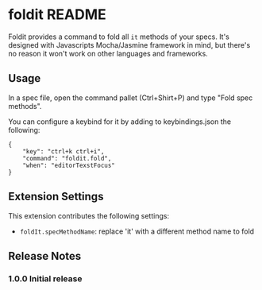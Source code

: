 # foldit README
Foldit provides a command to fold all ```it``` methods of your specs. It's designed with Javascripts Mocha/Jasmine framework in mind, but there's no reason it won't work on other languages and frameworks.

## Usage
In a spec file, open the command pallet (Ctrl+Shirt+P) and type "Fold spec methods". 

You can configure a keybind for it by adding to keybindings.json the following:
```
{
    "key": "ctrl+k ctrl+i",
    "command": "foldit.fold",
    "when": "editorTexstFocus"
}
```

## Extension Settings
This extension contributes the following settings:

* `foldIt.specMethodName`: replace 'it' with a different method name to fold


## Release Notes

### 1.0.0 Initial release
